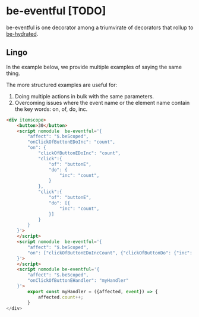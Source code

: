 # be-eventful [TODO]

be-eventful is one decorator among a triumvirate of decorators that rollup to [be-hydrated](https://github.com/bahrus/be-hydrated).

## Lingo

In the example below, we provide multiple examples of saying the same thing.

The more structured  examples are useful for:

1.  Doing multiple actions in bulk with the same parameters.
2.  Overcoming issues where the event name or the element name contain the key words:  on, of, do, inc.

```html
<div itemscope>
    <button>30</button>
    <script nomodule  be-eventful='{
        "affect": "$.beScoped",
        "onClickOfButtonEDoInc": "count",
        "on": {
            "clickOfButtonEDoInc": "count",
            "click":{
                "of": "buttonE",
                "do": {
                    "inc": "count",
                }
            },
            "click":{
                "of": "buttonE",
                "do": [{
                    "inc": "count",
                }]
            }
        }
    }'>
    </script>
    <script nomodule  be-eventful='{
        "affect": "$.beScoped",
        "on": ["clickOfButtonEDoIncCount", {"clickOfButtonDo": {"inc": "count"}}, {"clickOfButton": "doIncCount"}]
    }'>
    </script>
    <script nomodule be-eventful='{
        "affect": "$.beScoped",
        "onClickOfButtonEHandler": "myHandler"
    }'>
        export const myHandler = ({affected, event}) => {
            affected.count++;
        }
</div>
```

